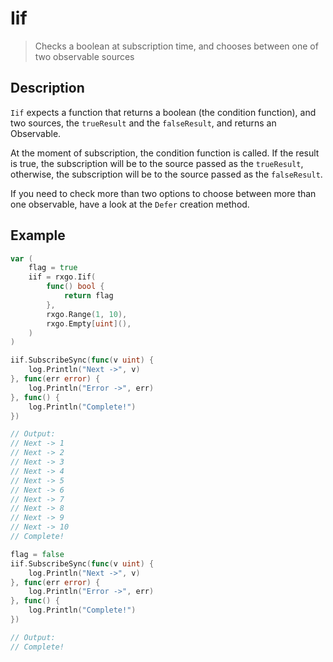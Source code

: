 # Iif

> Checks a boolean at subscription time, and chooses between one of two observable sources

## Description

`Iif` expects a function that returns a boolean (the condition function), and two sources, the `trueResult` and the `falseResult`, and returns an Observable.

At the moment of subscription, the condition function is called. If the result is true, the subscription will be to the source passed as the `trueResult`, otherwise, the subscription will be to the source passed as the `falseResult`.

If you need to check more than two options to choose between more than one observable, have a look at the `Defer` creation method.

## Example

```go
var (
    flag = true
    iif = rxgo.Iif(
        func() bool {
            return flag
        },
        rxgo.Range(1, 10),
        rxgo.Empty[uint](),
    )
)

iif.SubscribeSync(func(v uint) {
    log.Println("Next ->", v)
}, func(err error) {
    log.Println("Error ->", err)
}, func() {
    log.Println("Complete!")
})

// Output:
// Next -> 1
// Next -> 2
// Next -> 3
// Next -> 4
// Next -> 5
// Next -> 6
// Next -> 7
// Next -> 8
// Next -> 9
// Next -> 10
// Complete!

flag = false
iif.SubscribeSync(func(v uint) {
    log.Println("Next ->", v)
}, func(err error) {
    log.Println("Error ->", err)
}, func() {
    log.Println("Complete!")
})

// Output:
// Complete!
```
